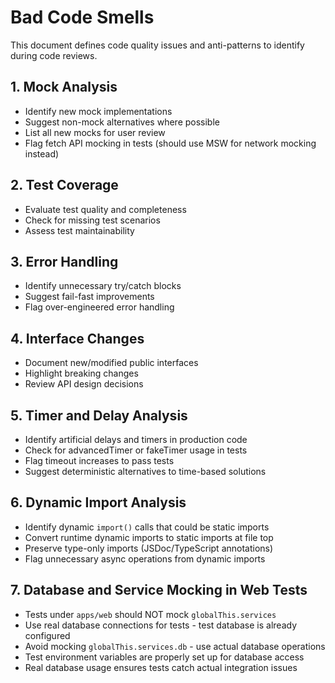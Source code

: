 # Bad Code Smells

This document defines code quality issues and anti-patterns to identify during code reviews.

## 1. Mock Analysis
- Identify new mock implementations
- Suggest non-mock alternatives where possible
- List all new mocks for user review
- Flag fetch API mocking in tests (should use MSW for network mocking instead)

## 2. Test Coverage
- Evaluate test quality and completeness
- Check for missing test scenarios
- Assess test maintainability

## 3. Error Handling
- Identify unnecessary try/catch blocks
- Suggest fail-fast improvements
- Flag over-engineered error handling

## 4. Interface Changes
- Document new/modified public interfaces
- Highlight breaking changes
- Review API design decisions

## 5. Timer and Delay Analysis
- Identify artificial delays and timers in production code
- Check for advancedTimer or fakeTimer usage in tests
- Flag timeout increases to pass tests
- Suggest deterministic alternatives to time-based solutions

## 6. Dynamic Import Analysis
- Identify dynamic `import()` calls that could be static imports
- Convert runtime dynamic imports to static imports at file top
- Preserve type-only imports (JSDoc/TypeScript annotations)
- Flag unnecessary async operations from dynamic imports

## 7. Database and Service Mocking in Web Tests
- Tests under `apps/web` should NOT mock `globalThis.services`
- Use real database connections for tests - test database is already configured
- Avoid mocking `globalThis.services.db` - use actual database operations
- Test environment variables are properly set up for database access
- Real database usage ensures tests catch actual integration issues